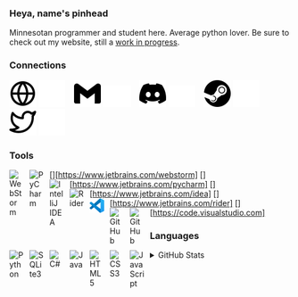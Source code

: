 ### Heya, name's pinhead
Minnesotan programmer and student here. Average python lover. 
Be sure to check out my website, still a [work in progress](https://indev.pinhead.dev). 

### Connections

[![website](./img/globe-light.svg)](https://pinhead.dev#gh-light-mode-only)
[![website](./img/globe-dark.svg)](https://pinhead.dev#gh-dark-mode-only)
&nbsp;&nbsp;
[![website](./img/gmail-light.svg)](mailto:pinhead@pinhead.dev#gh-light-mode-only)
[![website](./img/gmail-dark.svg)](mailto:pinhead@ppinhead.dev#gh-dark-mode-only)
&nbsp;&nbsp;
[![website](./img/discord-light.svg)](https://discord.gg/uC5mqgK597#gh-light-mode-only)
[![website](./img/discord-dark.svg)](https://discord.gg/uC5mqgK597#gh-dark-mode-only)
&nbsp;&nbsp;
[![website](./img/steam-light.svg)](https://steamcommunity.com/id/pinheadtf2#gh-light-mode-only)
[![website](./img/steam-dark.svg)](https://steamcommunity.com/id/pinheadtf2#gh-dark-mode-only)
&nbsp;&nbsp;
[![website](./img/twitter-light.svg)](https://twitter.com/pinheadtf2#gh-light-mode-only)
[![website](./img/twitter-dark.svg)](https://twitter.com/pinheadtf2#gh-light-mode-only)
&nbsp;&nbsp;

### Tools

[<img align="left" alt="WebStorm" width="26px" src="https://resources.jetbrains.com/storage/products/company/brand/logos/WebStorm_icon.svg" style="padding-right:10px;" />][https://www.jetbrains.com/webstorm]
[<img align="left" alt="PyCharm" width="26px" src="https://resources.jetbrains.com/storage/products/company/brand/logos/PyCharm_icon.svg" style="padding-right:10px;" />][https://www.jetbrains.com/pycharm]
[<img align="left" alt="IntelliJ IDEA" width="26px" src="https://resources.jetbrains.com/storage/products/company/brand/logos/IntelliJ_IDEA_icon.svg" style="padding-right:10px;" />][https://www.jetbrains.com/idea]
[<img align="left" alt="Rider" width="26px" src="https://resources.jetbrains.com/storage/products/company/brand/logos/Rider_icon.svg" style="padding-right:10px;" />][https://www.jetbrains.com/rider]
[<img align="left" alt="VSCode" width="26px" src="./img/vscode.svg" style="padding-right:10px;" />][https://code.visualstudio.com]
[<img align="left" alt="GitHub" width="26px" src="https://user-images.githubusercontent.com/3369400/139447912-e0f43f33-6d9f-45f8-be46-2df5bbc91289.png" style="padding-right:10px;" />](https://github.com/pinhead-tf2?tab=repositories#gh-dark-mode-only)
[<img align="left" alt="GitHub" width="26px" src="https://user-images.githubusercontent.com/3369400/139448065-39a229ba-4b06-434b-bc67-616e2ed80c8f.png" style="padding-right:10px;" />](https://github.com/pinhead-tf2?tab=repositories#gh-light-mode-only)

### Languages

[<img align="left" alt="Python" width="26px" src="https://cdn.jsdelivr.net/npm/devicon@2.15.1/icons/python/python-original.svg" style="padding-right:10px;" />](https://github.com/pinhead-tf2?tab=repositories&language=python)
[<img align="left" alt="SQLite3" width="26px" src="https://cdn.jsdelivr.net/npm/devicon@2.15.1/icons/sqlite/sqlite-original.svg" style="padding-right:10px;" />](https://github.com/pinhead-tf2?tab=repositories&language=python)
[<img align="left" alt="C#" width="26px" src="https://cdn.jsdelivr.net/npm/devicon@2.15.1/icons/csharp/csharp-original.svg" style="padding-right:10px;" />](https://github.com/pinhead-tf2?tab=repositories&language=c%23)
[<img align="left" alt="Java" width="26px" src="https://cdn.jsdelivr.net/npm/devicon@2.15.1/icons/java/java-original.svg" style="padding-right:10px;" />](https://github.com/pinhead-tf2?tab=repositories&language=java)
[<img align="left" alt="HTML5" width="26px" src="https://cdn.jsdelivr.net/gh/devicons/devicon/icons/html5/html5-original.svg" style="padding-right:10px;" />][website]
[<img align="left" alt="CSS3" width="26px" src="https://cdn.jsdelivr.net/gh/devicons/devicon/icons/css3/css3-original.svg" style="padding-right:10px;" />][website]
[<img align="left" alt="JavaScript" width="26px" src="https://cdn.jsdelivr.net/gh/devicons/devicon/icons/javascript/javascript-original.svg" style="padding-right:10px;" />][website]

<details>
  <summary>GitHub Stats</summary>

  [![Stats](https://github-readme-stats-pinhead-tf2.vercel.app/api?username=pinhead-tf2&count_private=true&bg_color=1e1e2e&text_color=cdd6f4&icon_color=cba6f7&title_color=94e2d5)](https://github.com/anuraghazra/github-readme-stats)

  [![Top Languages](https://github-readme-stats-pinhead-tf2.vercel.app/api/top-langs/?username=pinhead-tf2&layout=compact&show_icons=true&bg_color=1e1e2e&text_color=cdd6f4&icon_color=cba6f7&title_color=94e2d5)](https://github.com/anuraghazra/github-readme-stats)

  [![Top Languages - Wakatime](https://github-readme-stats-pinhead-tf2.vercel.app/api/wakatime?username=pinheadtf2&layout=compact&bg_color=1e1e2e&text_color=cdd6f4&icon_color=cba6f7&title_color=94e2d5)](https://github.com/anuraghazra/github-readme-stats)
  
</details>

[website]: https://pinhead.dev
[email]: mailto:pinhead@pinhead.dev
[discord]: https://discord.gg/uC5mqgK597
[steam]: https://steamcommunity.com/id/pinheadtf2
[twitter]: https://twitter.com/pinheadtf2